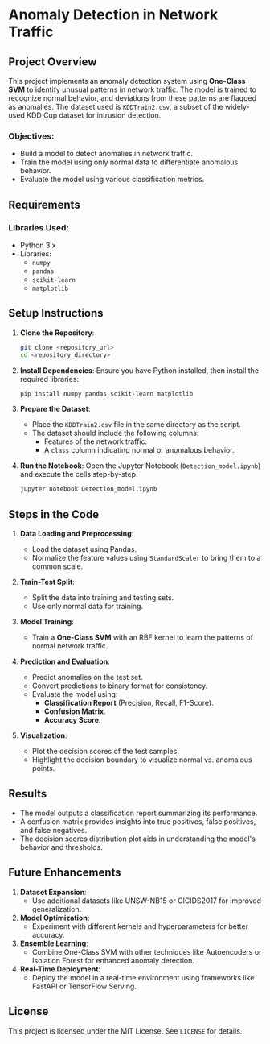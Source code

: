 # Anomaly Detection in Network Traffic

## Project Overview
This project implements an anomaly detection system using **One-Class SVM** to identify unusual patterns in network traffic. The model is trained to recognize normal behavior, and deviations from these patterns are flagged as anomalies. The dataset used is `KDDTrain2.csv`, a subset of the widely-used KDD Cup dataset for intrusion detection.

### Objectives:
- Build a model to detect anomalies in network traffic.
- Train the model using only normal data to differentiate anomalous behavior.
- Evaluate the model using various classification metrics.

## Requirements

### Libraries Used:
- Python 3.x
- Libraries:
  - `numpy`
  - `pandas`
  - `scikit-learn`
  - `matplotlib`

## Setup Instructions

1. **Clone the Repository**:
   ```bash
   git clone <repository_url>
   cd <repository_directory>
   ```

2. **Install Dependencies**:
   Ensure you have Python installed, then install the required libraries:
   ```bash
   pip install numpy pandas scikit-learn matplotlib
   ```

3. **Prepare the Dataset**:
   - Place the `KDDTrain2.csv` file in the same directory as the script.
   - The dataset should include the following columns:
     - Features of the network traffic.
     - A `class` column indicating normal or anomalous behavior.

4. **Run the Notebook**:
   Open the Jupyter Notebook (`Detection_model.ipynb`) and execute the cells step-by-step.
   ```bash
   jupyter notebook Detection_model.ipynb
   ```

## Steps in the Code

1. **Data Loading and Preprocessing**:
   - Load the dataset using Pandas.
   - Normalize the feature values using `StandardScaler` to bring them to a common scale.

2. **Train-Test Split**:
   - Split the data into training and testing sets.
   - Use only normal data for training.

3. **Model Training**:
   - Train a **One-Class SVM** with an RBF kernel to learn the patterns of normal network traffic.

4. **Prediction and Evaluation**:
   - Predict anomalies on the test set.
   - Convert predictions to binary format for consistency.
   - Evaluate the model using:
     - **Classification Report** (Precision, Recall, F1-Score).
     - **Confusion Matrix**.
     - **Accuracy Score**.

5. **Visualization**:
   - Plot the decision scores of the test samples.
   - Highlight the decision boundary to visualize normal vs. anomalous points.

## Results

- The model outputs a classification report summarizing its performance.
- A confusion matrix provides insights into true positives, false positives, and false negatives.
- The decision scores distribution plot aids in understanding the model's behavior and thresholds.

## Future Enhancements

1. **Dataset Expansion**:
   - Use additional datasets like UNSW-NB15 or CICIDS2017 for improved generalization.
2. **Model Optimization**:
   - Experiment with different kernels and hyperparameters for better accuracy.
3. **Ensemble Learning**:
   - Combine One-Class SVM with other techniques like Autoencoders or Isolation Forest for enhanced anomaly detection.
4. **Real-Time Deployment**:
   - Deploy the model in a real-time environment using frameworks like FastAPI or TensorFlow Serving.

## License
This project is licensed under the MIT License. See `LICENSE` for details.

